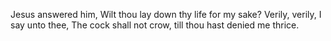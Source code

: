 Jesus answered him, Wilt thou lay down thy life for my sake? Verily, verily, I say unto thee, The cock shall not crow, till thou hast denied me thrice.
